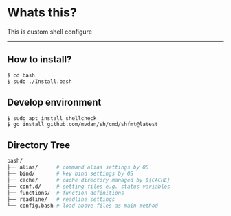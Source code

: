 # Whats this?

This is custom shell configure

---

## How to install?

```terminal
$ cd bash
$ sudo ./Install.bash
```

## Develop environment

```terminal
$ sudo apt install shellcheck
$ go install github.com/mvdan/sh/cmd/shfmt@latest
```

## Directory Tree

```bash
bash/
├── alias/      # command alias settings by OS
├── bind/       # key bind settings by OS
├── cache/      # cache directory managed by ${CACHE}
├── conf.d/     # setting files e.g. status variables
├── functions/  # function definitions
├── readline/   # readline settings
└── config.bash # load above files as main method
```
